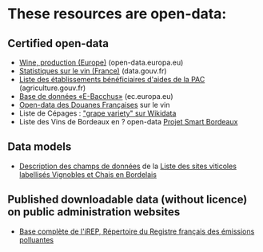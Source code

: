 # These resources are open-data:

## Certified open-data

- [Wine, production (Europe)](https://open-data.europa.eu/en/data/dataset/nEPIx81wvms6pi8wxfAwQ) (open-data.europa.eu)
- [Statistiques sur le vin (France)](https://www.data.gouv.fr/fr/search/?tag=vin) (data.gouv.fr)
- [Liste des établissements bénéficiaires d'aides de la PAC](http://agriculture.gouv.fr/les-beneficiaires-des-aides-de-la-PAC) (agriculture.gouv.fr)
- [Base de données «E-Bacchus»](http://ec.europa.eu/agriculture/markets/wine/e-bacchus/index.cfm?event=pwelcome&language=FR) (ec.europa.eu)
- [Open-data des Douanes Françaises](http://www.douane.gouv.fr/contact-et-assistance/recherche-datadouane?rechercheDD=vin) sur le vin
- Liste de Cépages : ["grape variety" sur Wikidata](https://www.wikidata.org/w/index.php?title=Special:Search&limit=500&offset=0&profile=default&search=grape+variety)
- Liste des Vins de Bordeaux en ? open-data [Projet Smart Bordeaux](http://opendata.bordeaux.fr/applications-titre/all?page=1) 

## Data models

- [Description des champs de données](http://catalogue.datalocale.fr//storage/f/2013-09-02-100734liste-sites-viticoles-cdt33desc.html) de la [Liste des sites viticoles labellisés Vignobles et Chais en Bordelais](http://catalogue.datalocale.fr/dataset/liste-sites-viticoles-cdt33)

## Published downloadable data (without licence) on public administration websites

- [Base complète de l'iREP, Répertoire du Registre français des émissions polluantes](http://www.irep.ecologie.gouv.fr/IREP/index.php)
